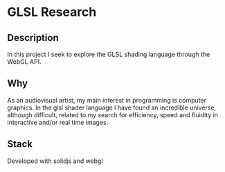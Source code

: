 # GLSL Research

## Description
In this project I seek to explore the GLSL shading language through the WebGL API.

## Why
As an audiovisual artist, my main interest in programming is computer graphics. In the glsl shader language I have found an incredible universe, although difficult, related to my search for efficiency, speed and fluidity in interactive and/or real time images.  

## Stack
Developed with solidjs and webgl



